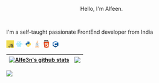 <p align="center">Hello, I'm Alfeen.</p>

<br />

I'm a self-taught passionate FrontEnd developer from India 


<code><img height="20" alt="javascript" src="https://raw.githubusercontent.com/github/explore/80688e429a7d4ef2fca1e82350fe8e3517d3494d/topics/javascript/javascript.png"></code>
<code><img height="20" alt="react" src="https://raw.githubusercontent.com/github/explore/80688e429a7d4ef2fca1e82350fe8e3517d3494d/topics/react/react.png"></code>
<code><img height="20" alt="python" src="https://raw.githubusercontent.com/github/explore/80688e429a7d4ef2fca1e82350fe8e3517d3494d/topics/python/python.png"></code>
<code><img height="20" alt="java" src="https://raw.githubusercontent.com/github/explore/80688e429a7d4ef2fca1e82350fe8e3517d3494d/topics/java/java.png"></code>
<code><img height="20" alt="html" src="https://raw.githubusercontent.com/github/explore/80688e429a7d4ef2fca1e82350fe8e3517d3494d/topics/html/html.png"></code>
<code><img height="20" alt="c" src="https://raw.githubusercontent.com/github/explore/80688e429a7d4ef2fca1e82350fe8e3517d3494d/topics/c/c.png"></code>

| <a href="https://github.com/Alfe3n/github-readme-stats"><img align="center" src="https://github-readme-stats.vercel.app/api?username=Alfe3n&show_icons=true&include_all_commits=true&theme=buefy&hide_border=true" alt="Alfe3n's github stats" /></a> | <a href="https://github.com/Alfe3n/github-readme-stats"><img align="center" src="https://github-readme-stats.vercel.app/api/top-langs/?username=Alfe3n&layout=compact&theme=buefy&hide_border=true" /></a> |
| ------------- | ------------- |

<div>
<img  align="center" src="https://streak-stats.demolab.com/?user=Alfe3n"/>
</div>


